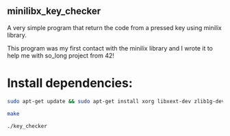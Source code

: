 ## minilibx_key_checker
A very simple program that return the code from a pressed key using minilix library.

This program was my first contact with the minilix library and I wrote it to help me with so_long project from 42!

# Install dependencies:
```bash
sudo apt-get update && sudo apt-get install xorg libxext-dev zlib1g-dev libbsd-dev
```
```bash
make
```

```bash
./key_checker
```
